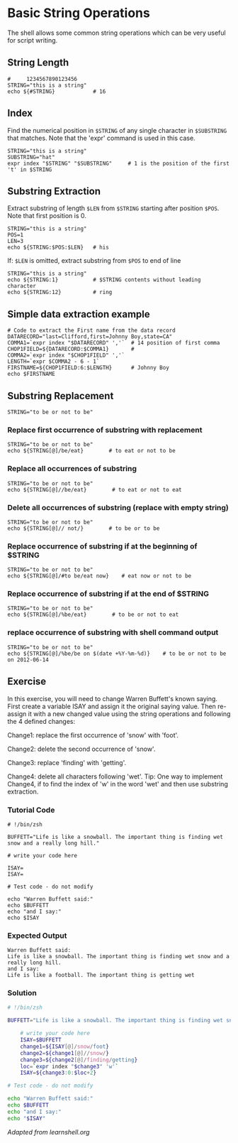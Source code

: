 # Basic String Operations

The shell allows some common string operations which can be very useful for script writing.

## String Length

    #     1234567890123456
    STRING="this is a string"
    echo ${#STRING}            # 16

## Index

Find the numerical position in `$STRING` of any single character in `$SUBSTRING` that matches. Note that the 'expr' command is used in this case.

    STRING="this is a string"
    SUBSTRING="hat"
    expr index "$STRING" "$SUBSTRING"     # 1 is the position of the first 't' in $STRING

## Substring Extraction

Extract substring of length `$LEN` from `$STRING` starting after position `$POS`. Note that first position is 0.

    STRING="this is a string"
    POS=1
    LEN=3
    echo ${STRING:$POS:$LEN}   # his

If: `$LEN` is omitted, extract substring from `$POS` to end of line

    STRING="this is a string"
    echo ${STRING:1}           # $STRING contents without leading character
    echo ${STRING:12}          # ring

## Simple data extraction example

    # Code to extract the First name from the data record
    DATARECORD="last=Clifford,first=Johnny Boy,state=CA"
    COMMA1=`expr index "$DATARECORD" ','`  # 14 position of first comma
    CHOP1FIELD=${DATARECORD:$COMMA1}       #
    COMMA2=`expr index "$CHOP1FIELD" ','`
    LENGTH=`expr $COMMA2 - 6 - 1`
    FIRSTNAME=${CHOP1FIELD:6:$LENGTH}      # Johnny Boy
    echo $FIRSTNAME

## Substring Replacement

    STRING="to be or not to be"

### Replace first occurrence of substring with replacement

    STRING="to be or not to be"
    echo ${STRING[@]/be/eat}        # to eat or not to be

### Replace all occurrences of substring

    STRING="to be or not to be"
    echo ${STRING[@]//be/eat}        # to eat or not to eat

### Delete all occurrences of substring (replace with empty string)

    STRING="to be or not to be"
    echo ${STRING[@]// not/}        # to be or to be

### Replace occurrence of substring if at the beginning of $STRING

    STRING="to be or not to be"
    echo ${STRING[@]/#to be/eat now}    # eat now or not to be

### Replace occurrence of substring if at the end of $STRING

    STRING="to be or not to be"
    echo ${STRING[@]/%be/eat}        # to be or not to eat

### replace occurrence of substring with shell command output

    STRING="to be or not to be"
    echo ${STRING[@]/%be/be on $(date +%Y-%m-%d)}    # to be or not to be on 2012-06-14

## Exercise

In this exercise, you will need to change Warren Buffett's known saying. First create a variable ISAY and assign it the original saying value. Then re-assign it with a new changed value using the string operations and following the 4 defined changes:

Change1: replace the first occurrence of 'snow' with 'foot'.

Change2: delete the second occurrence of 'snow'.

Change3: replace 'finding' with 'getting'.

Change4: delete all characters following 'wet'. Tip: One way to implement Change4, if to find the index of 'w' in the word 'wet' and then use substring extraction.

### Tutorial Code

    # !/bin/zsh

    BUFFETT="Life is like a snowball. The important thing is finding wet snow and a really long hill."

    # write your code here

    ISAY=
    ISAY=

    # Test code - do not modify

    echo "Warren Buffett said:"
    echo $BUFFETT
    echo "and I say:"
    echo $ISAY

### Expected Output

    Warren Buffett said:
    Life is like a snowball. The important thing is finding wet snow and a really long hill.
    and I say:
    Life is like a football. The important thing is getting wet

### Solution

```zsh
# !/bin/zsh

BUFFETT="Life is like a snowball. The important thing is finding wet snow and a really long hill."

    # write your code here
    ISAY=$BUFFETT
    change1=${ISAY[@]/snow/foot}
    change2=${change1[@]//snow/}
    change3=${change2[@]/finding/getting}
    loc=`expr index "$change3" 'w'`
    ISAY=${change3:0:$loc+2}

# Test code - do not modify

echo "Warren Buffett said:"
echo $BUFFETT
echo "and I say:"
echo "$ISAY"
```

*Adapted from learnshell.org*
